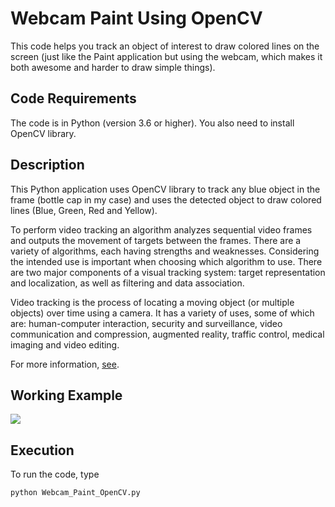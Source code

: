 # Webcam Paint Using OpenCV
This code helps you track an object of interest to draw colored lines on the screen (just like the Paint application but using the webcam, which makes it both awesome and harder to draw simple things). 

## Code Requirements
The code is in Python (version 3.6 or higher). You also need to install OpenCV library.

## Description
This Python application uses OpenCV library to track any blue object in the frame (bottle cap in my case) and uses the detected object to draw colored lines (Blue, Green, Red and Yellow).

To perform video tracking an algorithm analyzes sequential video frames and outputs the movement of targets between the frames. There are a variety of algorithms, each having strengths and weaknesses. Considering the intended use is important when choosing which algorithm to use. There are two major components of a visual tracking system: target representation and localization, as well as filtering and data association.

Video tracking is the process of locating a moving object (or multiple objects) over time using a camera. It has a variety of uses, some of which are: human-computer interaction, security and surveillance, video communication and compression, augmented reality, traffic control, medical imaging and video editing.

For more information, [see](http://opencv-python-tutroals.readthedocs.io/en/latest/py_tutorials/py_tutorials.html).

## Working Example
<img src="https://github.com/akshaychandra111/Webcam_Paint_OpenCV/blob/master/demo.gif">

## Execution
To run the code, type
```
python Webcam_Paint_OpenCV.py
```
